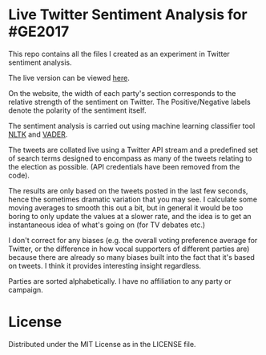 # Live Twitter Sentiment Analysis for #GE2017

This repo contains all the files I created as an experiment in Twitter sentiment analysis.

The live version can be viewed [here](http://xavkearney.com/sentiment).

On the website, the width of each party's section corresponds to the relative strength of the sentiment on Twitter. The Positive/Negative labels denote the polarity of the sentiment itself.

The sentiment analysis is carried out using machine learning classifier tool [NLTK](http://www.nltk.org/) and [VADER](https://github.com/cjhutto/vaderSentiment).

The tweets are collated live using a Twitter API stream and a predefined set of search terms designed to encompass as many of the tweets relating to the election as possible. (API credentials have been removed from the code).

The results are only based on the tweets posted in the last few seconds, hence the sometimes dramatic variation that you may see. I calculate some moving averages to smooth this out a bit, but in general it would be too boring to only update the values at a slower rate, and the idea is to get an instantaneous idea of what's going on (for TV debates etc.)

I don't correct for any biases (e.g. the overall voting preference average for Twitter, or the difference in how vocal supporters of different parties are) because there are already so many biases built into the fact that it's based on tweets. I think it provides interesting insight regardless.

Parties are sorted alphabetically. I have no affiliation to any party or campaign.

# License
Distributed under the MIT License as in the LICENSE file.
